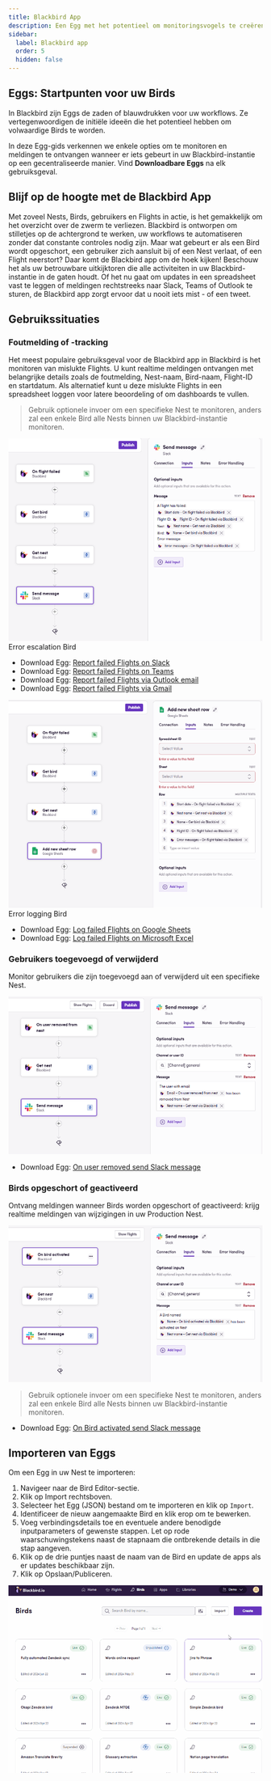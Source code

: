 ```yaml
---
title: Blackbird App
description: Een Egg met het potentieel om monitoringsvogels te creëren die alles bijhouden wat er in uw Blackbird-instantie gebeurt
sidebar:
  label: Blackbird app
  order: 5
  hidden: false
---
```


## Eggs: Startpunten voor uw Birds

In Blackbird zijn Eggs de zaden of blauwdrukken voor uw workflows. Ze vertegenwoordigen de initiële ideeën die het potentieel hebben om volwaardige Birds te worden.

In deze Egg-gids verkennen we enkele opties om te monitoren en meldingen te ontvangen wanneer er iets gebeurt in uw Blackbird-instantie op een gecentraliseerde manier. Vind **Downloadbare Eggs** na elk gebruiksgeval.

## Blijf op de hoogte met de Blackbird App

Met zoveel Nests, Birds, gebruikers en Flights in actie, is het gemakkelijk om het overzicht over de zwerm te verliezen. Blackbird is ontworpen om stilletjes op de achtergrond te werken, uw workflows te automatiseren zonder dat constante controles nodig zijn. Maar wat gebeurt er als een Bird wordt opgeschort, een gebruiker zich aansluit bij of een Nest verlaat, of een Flight neerstort? Daar komt de Blackbird app om de hoek kijken! Beschouw het als uw betrouwbare uitkijktoren die alle activiteiten in uw Blackbird-instantie in de gaten houdt. Of het nu gaat om updates in een spreadsheet vast te leggen of meldingen rechtstreeks naar Slack, Teams of Outlook te sturen, de Blackbird app zorgt ervoor dat u nooit iets mist - of een tweet.

## Gebruikssituaties

### Foutmelding of -tracking

Het meest populaire gebruiksgeval voor de Blackbird app in Blackbird is het monitoren van mislukte Flights. U kunt realtime meldingen ontvangen met belangrijke details zoals de foutmelding, Nest-naam, Bird-naam, Flight-ID en startdatum. Als alternatief kunt u deze mislukte Flights in een spreadsheet loggen voor latere beoordeling of om dashboards te vullen.

> Gebruik optionele invoer om een specifieke Nest te monitoren, anders zal een enkele Bird alle Nests binnen uw Blackbird-instantie monitoren.

![Egg](../../../../assets/docs/eggs/BBApp1.png)
Error escalation Bird

- Download Egg: <a href="https://docs.blackbird.io/downloads/Report_failed_Flights_on_Slack.json" download>Report failed Flights on Slack</a>
- Download Egg: <a href="https://docs.blackbird.io/downloads/Report_failed_Flights_on_Teams.json" download>Report failed Flights on Teams</a>
- Download Egg: <a href="https://docs.blackbird.io/downloads/Report_failed_Flights_via_Outlook_email.json" download>Report failed Flights via Outlook email</a>
- Download Egg: <a href="https://docs.blackbird.io/downloads/Report_failed_Flights_via_Gmail.json" download>Report failed Flights via Gmail</a>

![Egg](../../../../assets/docs/eggs/BBApp2.png)
Error logging Bird

- Download Egg: <a href="https://docs.blackbird.io/downloads/Log_failed_Flights_on_Google_Sheets.json" download>Log failed Flights on Google Sheets</a>
- Download Egg: <a href="https://docs.blackbird.io/downloads/Log_failed_Flights_on_Microsoft_Excel.json" download>Log failed Flights on Microsoft Excel</a>

### Gebruikers toegevoegd of verwijderd

Monitor gebruikers die zijn toegevoegd aan of verwijderd uit een specifieke Nest.

![Egg](../../../../assets/docs/eggs/BBApp3.png)

- Download Egg: <a href="https://docs.blackbird.io/downloads/On_user_removed_send_Slack_message.json" download>On user removed send Slack message</a>

### Birds opgeschort of geactiveerd

Ontvang meldingen wanneer Birds worden opgeschort of geactiveerd: krijg realtime meldingen van wijzigingen in uw Production Nest.

![Egg](../../../../assets/docs/eggs/BBApp4.png)

> Gebruik optionele invoer om een specifieke Nest te monitoren, anders zal een enkele Bird alle Nests binnen uw Blackbird-instantie monitoren.

- Download Egg: <a href="https://docs.blackbird.io/downloads/On_Bird_activated_send_Slack_message.json" download>On Bird activated send Slack message</a>

## Importeren van Eggs

Om een Egg in uw Nest te importeren:

1. Navigeer naar de Bird Editor-sectie.
2. Klik op Import rechtsboven.
3. Selecteer het Egg (JSON) bestand om te importeren en klik op `Import`.
4. Identificeer de nieuw aangemaakte Bird en klik erop om te bewerken.
5. Voeg verbindingsdetails toe en eventuele andere benodigde inputparameters of gewenste stappen. Let op rode waarschuwingstekens naast de stapnaam die ontbrekende details in die stap aangeven.
6. Klik op de drie puntjes naast de naam van de Bird en update de apps als er updates beschikbaar zijn.
7. Klik op Opslaan/Publiceren.

![Importing Eggs](../../../../assets/docs/eggs/ImportEggs.gif)